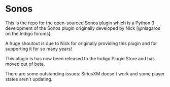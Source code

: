 # Sonos
This is the repo for the open-sourced Sonos plugin which is a Python 3 development of the Sonos plugin originally developed by Nick [@nlagaros on the Indigo forums].

A huge shoutout is due to Nick for originally providing this plugin and for supporting it for so many years!

This plugin is has now been released to the Indigo Plugin Store and has moved out of beta.

There are some outstanding issues: SiriusXM doesn't work and some player states aren't updating.
